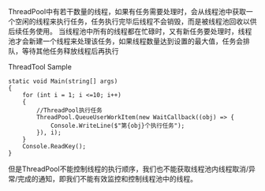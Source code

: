 
ThreadPool中有若干数量的线程，如果有任务需要处理时，会从线程池中获取一个空闲的线程来执行任务，任务执行完毕后线程不会销毁，而是被线程池回收以供后续任务使用。
当线程池中所有的线程都在忙碌时，又有新任务要处理时，线程池才会新建一个线程来处理该任务，如果线程数量达到设置的最大值，任务会排队，等待其他任务释放线程后再执行

ThreadTool Sample
```
static void Main(string[] args)
{
    for (int i = 1; i <=10; i++)
    {
        //ThreadPool执行任务
        ThreadPool.QueueUserWorkItem(new WaitCallback((obj) => {
            Console.WriteLine($"第{obj}个执行任务");
        }), i);
    }
    Console.ReadKey();
}

```
但是ThreadPool不能控制线程的执行顺序，我们也不能获取线程池内线程取消/异常/完成的通知，即我们不能有效监控和控制线程池中的线程。
